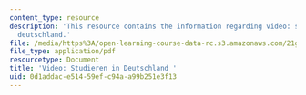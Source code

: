 ```yaml
---
content_type: resource
description: 'This resource contains the information regarding video: studieren in
  deutschland.'
file: /media/https%3A/open-learning-course-data-rc.s3.amazonaws.com/21g-401-german-i-fall-2008/0d1addace51459efc94aa99b251e3f13_MIT21G_401F08_vid_stu.pdf
file_type: application/pdf
resourcetype: Document
title: 'Video: Studieren in Deutschland '
uid: 0d1addac-e514-59ef-c94a-a99b251e3f13
---
```

